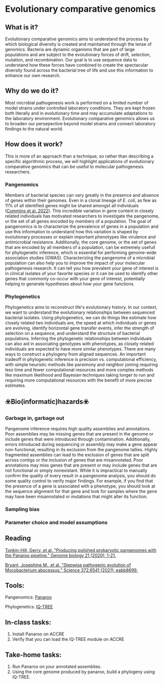 # Evolutionary comparative genomics
## What is it?
Evolutionary comparative genomics aims to understand the process by which biological diversity is created and maintained through the lense of genomics. Bacteria are dynamic organisms that are part of large populations and are subject to the evolutionary forces of drift, selection, mutation, and recombination. Our goal is to use sequence data to understand how these forces have combined to create the spectacular diversity found across the bacterial tree of life and use this information to enhance our own research.
## Why do we do it?
Most microbial pathogenesis work is performed on a limited number of model strains under controlled laboratory conditions. They are kept frozen both literally and in evolutionary time and may accumulate adaptations to the laboratory environment. Evolutionary comparative genomics allows us to broaden our persepective beyond model strains and connect laboratory findings to the natural world.
## How does it work?
This is more of an approach than a technique, so rather than describing a specific algorithmic process, we will highlight applications of evolutionary comparative genomics that can be useful to molecular pathogenesis researchers.
### Pangenomics
Members of bacterial species can vary greatly in the presence and absence of genes within their genomes. Even in a clonal lineage of _E. coli_, as few as 11% of all identified genes might be shared amongst all individuals ([Cummins et al. 2022](https://doi.org/10.1099/mgen.0.000903)). This incredible variation in gene content in closely related individuals has motivated researchers to investigate the pangenome, or the set of all genes encoded by members of a population. The goal of pangenomics is to characterize the prevalence of genes in a population and use this information to understand how this variation is shaped by evolutionary processes or explain important phenotypes like virulence and antimicrobial resistance. Additionally, the core genome, or the set of genes that are encoded by all members of a population, can be extremely usefull for phylogenetic inference, which is essential for performing genome-wide association studies (GWAS). Characterizing the pangenome of a microbial population can also help you to improve the impact of your molecular pathogenesis research. It can tell you how prevalent your gene of interest is in clinical isolates of your favorite species or it can be used to identify other genes that commonly co-occur with your gene of interest, potentially helping to generate hypotheses about how your gene functions. 
### Phylogenetics
Phylogenetics aims to reconstruct life's evolutionary history. In our context, we want to understand the evolutionary relationships between sequenced bacterial isolates. Using phylogenetics, we can do things like estimate how closely related two individuals are, the speed at which individuals or genes are evolving, identify horizontal gene transfer events, infer the strength of selection on a sequence, and understand the structure of bacterial populations. Inferring the phylogenetic relationships between individuals can also aid in associating genotypes with phenotypes, as closely related individuals are expected to have more similar phenotypes. There are many ways to construct a phylogeny from aligned sequences. An important tradeoff in phylogenetic inference is precision vs. computational efficiency, with simple heuristic methods like parsimony and neighbor joining requiring less time and fewer computational resources and more complex methods like maximum likelihood and Bayesian techniques taking longer to run and requiring more computational resources with the benefit of more precise estimates. 
## ☣️Bio(informatic)hazards☣️
### Garbage in, garbage out
Pangenome inference requires high quality assemblies and annotations. Poor assemblies may be missing genes that are present in the genome or include genes that were introduced through contamination. Additionally, errors introduced during sequencing or assembly may make a gene appear non-functional, resulting in its exclusion from the pangenome tallies. Highly fragmented assemblies can lead to the exclusion of genes that are split across contigs or the inclusion of genes that are misannotated. Poor annotations may miss genes that are present or may include genes that are not functional or simply nonexistant. While it is impractical to manually confirm the quality of every result in a pangenome analysis, you should do some quality control to verify major findings. For example, if you find that the presence of a gene is associated with a phenotype, you should look at the sequence alignment for that gene and look for samples where the gene may have been misannotated or mutations that might alter its function.
### Sampling bias
### Parameter choice and model assumptions
## Reading
[comment]: <> (use MLA citations here)
[Tonkin-Hill, Gerry, et al. "Producing polished prokaryotic pangenomes with the Panaroo pipeline." Genome biology 21 (2020): 1-21.](https://doi.org/10.1186/s13059-020-02090-4)

[Bryant, Josephine M., et al. "Stepwise pathogenic evolution of Mycobacterium abscessus." Science 372.6541 (2021): eabb8699.](https://doi.org/10.1126/science.abb8699)
## Tools:
Pangenomics: [Panaroo](https://gthlab.au/panaroo/#/)

Phylogenetics: [IQ-TREE](http://www.iqtree.org/)
## In-class tasks:
1. Install Panaroo on ACCRE
2. Verify that you can load the IQ-TREE module on ACCRE
## Take-home tasks:
1. Run Panaroo on your annotated assemblies.
2. Using the core genome produced by panaroo, build a phylogeny using IQ-TREE.












